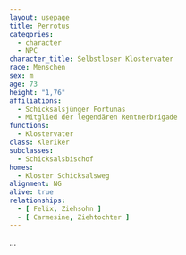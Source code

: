 ```yaml
---
layout: usepage
title: Perrotus
categories:
  - character
  - NPC
character_title: Selbstloser Klostervater
race: Menschen
sex: m
age: 73
height: "1,76"
affiliations:
  - Schicksalsjünger Fortunas
  - Mitglied der legendären Rentnerbrigade
functions:
  - Klostervater
class: Kleriker
subclasses:
  - Schicksalsbischof
homes:
  - Kloster Schicksalsweg
alignment: NG
alive: true
relationships:
  - [ Felix, Ziehsohn ]
  - [ Carmesine, Ziehtochter ]
---
```


...